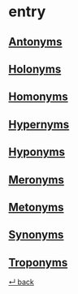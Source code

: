 entry
======

[Antonyms][]
------
[Holonyms][]
------
[Homonyms][]
------
[Hypernyms][]
------
[Hyponyms][]
------
[Meronyms][]
------
[Metonyms][]
------
[Synonyms][]
------
[Troponyms][]
------

[↵ back](README.md)


[antonyms]:  https://en.wiktionary.org/wiki/antonym
    "words that expresses a meaning opposed to the meaning of another word"

[heteronyms]:  https://en.wiktionary.org/wiki/heteronym
    "two words are heteronyms if they are spelled the same way but differ in pronunciation"

[heteronyms]:  https://en.wiktionary.org/wiki/heteronym
    "two words are heteronyms if they are spelled the same way but differ in pronunciation"

[holonyms]:  https://en.wiktionary.org/wiki/holonym
    "words that names the whole of which a given word is a part"

[homonyms]:  https://en.wiktionary.org/wiki/homonym
    "two words are homonyms if they are pronounced and spelled the same way but have different meanings"

[homonyms]:  https://en.wiktionary.org/wiki/homonym
    "two words are homonyms if they are pronounced and spelled the same way but have different meanings"

[hypernyms]:  https://en.wiktionary.org/wiki/hypernym
    "words that are more generic than a given word"

[hyponyms]:  https://en.wiktionary.org/wiki/hyponym
    "words that are more specific than a given word"

[meronyms]:  https://en.wiktionary.org/wiki/meronym
    "words that names a part of a larger whole"

[metonyms]:  https://en.wiktionary.org/wiki/metonym
    "words that denotes one thing but refers to a related thing"

[paronyms]:  https://en.wiktionary.org/wiki/paronym
    "words that strongly resembles another word in spelling"

[retronyms]:  https://en.wiktionary.org/wiki/retronym
    "words introduced because an existing term has become inadequate"

[synonyms]:  https://en.wiktionary.org/wiki/synonym
    "two words that can be interchanged in a context are said to be synonymous relative to that context"

[troponyms]:  https://en.wiktionary.org/wiki/troponym
    "words that denotes a manner of doing something"
